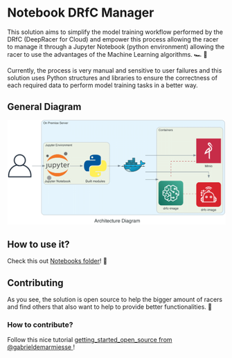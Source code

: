 # Notebook DRfC Manager

This solution aims to simplify the model training workflow performed by the DRfC (DeepRacer for Cloud) and empower this process allowing the racer to manage it through a Jupyter Notebook (python environment) allowing the racer to use the advantages of the Machine Learning algorithms. 🏎️ 🤖

Currently, the process is very manual and sensitive to user failures and this solution uses Python structures and libraries to ensure the correctness of each required data to perform model training tasks in a better way.


## General Diagram

![](./docs/architecture_diagram.png)

## How to use it?

Check this out [Notebooks folder](./notebooks)! 📓


## Contributing

As you see, the solution is open source to help the bigger amount of racers and find others that also want to help to provide better functionalities. :handshake:

### How to contribute?

Follow this nice tutorial [getting_started_open_source from @gabrieldemarmiesse
](https://github.com/gabrieldemarmiesse/getting_started_open_source)!
